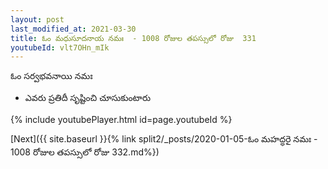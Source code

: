 ```yaml
---
layout: post
last_modified_at: 2021-03-30
title: ఓం మధుసూదనాయ నమః  - 1008 రోజుల తపస్సులో రోజు  331
youtubeId: vlt7OHn_mIk
---
```

 
 
 ఓం సర్వభవనాయి నమః  
 
 -  ఎవరు ప్రతిదీ సృష్టించి చూసుకుంటారు 
 
  
 
  
 
 
 
 
 
 


{% include youtubePlayer.html id=page.youtubeId %}
 
[Next]({{ site.baseurl }}{% link  split2/_posts/2020-01-05-ఓం మహద్ధరై నమః  - 1008 రోజుల తపస్సులో రోజు  332.md%})
 
